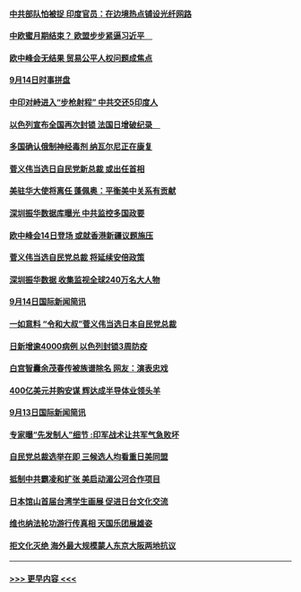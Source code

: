 #### [中共部队怕被捉 印度官员：在边境热点铺设光纤网路](../pages/prog202/a102940968.md?t=09151202) 
#### [中欧蜜月期结束？ 欧盟步步紧逼习近平　](../pages/prog202/a102940939.md?t=09151202) 
#### [欧中峰会无结果 贸易公平人权问题成焦点](../pages/prog202/a102940803.md?t=09151202) 
#### [9月14日时事拼盘](../pages/prog202/a102940814.md?t=09151202) 
#### [中印对峙进入“步枪射程” 中共交还5印度人](../pages/prog202/a102940816.md?t=09151202) 
#### [以色列宣布全国再次封锁 法国日增破纪录　](../pages/prog202/a102940561.md?t=09151202) 
#### [多国确认俄制神经毒剂 纳瓦尔尼正在康复](../pages/prog202/a102940716.md?t=09151202) 
#### [菅义伟当选日自民党新总裁 或出任首相](../pages/prog202/a102940647.md?t=09151202) 
#### [美驻华大使将离任 蓬佩奥：平衡美中关系有贡献](../pages/prog202/a102940587.md?t=09151202) 
#### [深圳振华数据库曝光 中共监控多国政要](../pages/prog202/a102940492.md?t=09151202) 
#### [欧中峰会14日登场 或就香港新疆议题施压](../pages/prog202/a102940553.md?t=09151202) 
#### [菅义伟当选自民党总裁 将延续安倍政策](../pages/prog202/a102940521.md?t=09151202) 
#### [深圳振华数据 收集监视全球240万名大人物](../pages/prog202/a102940395.md?t=09151202) 
#### [9月14日国际新闻简讯](../pages/prog202/a102940261.md?t=09151202) 
#### [一如意料 “令和大叔”菅义伟当选日本自民党总裁](../pages/prog202/a102940192.md?t=09151202) 
#### [日新增逾4000病例 以色列封锁3周防疫](../pages/prog202/a102940126.md?t=09151202) 
#### [白宫智囊余茂春传被族谱除名 网友：演表忠戏](../pages/prog202/a102940151.md?t=09151202) 
#### [400亿美元并购安谋 辉达成半导体业领头羊](../pages/prog202/a102940117.md?t=09151202) 
#### [9月13日国际新闻简讯](../pages/prog202/a102940019.md?t=09151202) 
#### [专家曝“先发制人”细节 :印军战术让共军气急败坏](../pages/prog202/a102939939.md?t=09151202) 
#### [自民党总裁选举在即 三候选人均看重日美同盟](../pages/prog202/a102939990.md?t=09151202) 
#### [抵制中共霸凌和扩张 美启动湄公河合作项目](../pages/prog202/a102939959.md?t=09151202) 
#### [日本馆山首届台湾学生画展 促进日台文化交流](../pages/prog202/a102939951.md?t=09151202) 
#### [维也纳法轮功游行传真相 天国乐团展雄姿](../pages/prog202/a102939955.md?t=09151202) 
#### [拒文化灭绝 海外最大规模蒙人东京大阪两地抗议](../pages/prog202/a102939945.md?t=09151202) 

----
#### [ >>> 更早内容 <<< ](../indexes/prog202-earlier.md)
